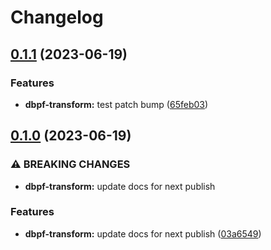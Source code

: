 # Changelog

## [0.1.1](https://github.com/bass-dandy/simpai/compare/dbpf-transform@0.1.0...dbpf-transform@0.1.1) (2023-06-19)


### Features

* **dbpf-transform:** test patch bump ([65feb03](https://github.com/bass-dandy/simpai/commit/65feb0319d12debcf775a7eb3d3b865144aede5c))

## [0.1.0](https://github.com/bass-dandy/simpai/compare/dbpf-transform@0.0.3...dbpf-transform@0.1.0) (2023-06-19)


### ⚠ BREAKING CHANGES

* **dbpf-transform:** update docs for next publish

### Features

* **dbpf-transform:** update docs for next publish ([03a6549](https://github.com/bass-dandy/simpai/commit/03a65496f9807676bc292dc7ffbb5950819d3cc2))

